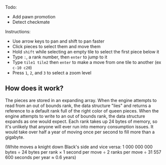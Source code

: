 Todo: 

* Add pawn promotion
* Detect checkmate

Instructions: 

* Use arrow keys to pan and shift to pan faster
* Click pieces to select them and move them
* Hold `shift` while selecting an empty tile to select the first piece below it
* Type `:`, a rank number, then `enter` to jump to it
* Type `tile1 tile2` then `enter` to make a move from one tile to another (ex `c-10 c20`)
* Press `1`, `2`, and `3` to select a zoom level

## How does it work? 

The pieces are stored in an expanding array. When the engine attempts to read from an out of bounds rank, the data structure "lies" and returns a reference to a default rank full of the right color of queen pieces. When the engine attempts to write to an out of bounds rank, the data structure expands as one would expect. Each rank takes up 24 bytes of memory, so it's unlikely that anyone will ever run into memory consumption issues. It would take over half a year of moving once per second to fill more than a gigabyte. 

(White moves a knight down Black's side and vice versa: 1 000 000 000 bytes ÷ 24 bytes per rank × 1 second per move ÷ 2 ranks per move ÷ 31 557 600 seconds per year ≈ 0.6 years)
